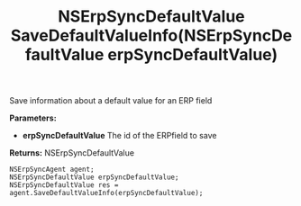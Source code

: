 ﻿---
uid: crmscript_ref_NSErpSyncAgent_SaveDefaultValueInfo
title: NSErpSyncDefaultValue SaveDefaultValueInfo(NSErpSyncDefaultValue erpSyncDefaultValue)
intellisense: NSErpSyncAgent.SaveDefaultValueInfo
keywords: NSErpSyncAgent, SaveDefaultValueInfo
so.topic: reference
---

Save information about a default value for an ERP field

**Parameters:**
 - **erpSyncDefaultValue** The id of the ERPfield to save

**Returns:** NSErpSyncDefaultValue

```crmscript
NSErpSyncAgent agent;
NSErpSyncDefaultValue erpSyncDefaultValue;
NSErpSyncDefaultValue res = agent.SaveDefaultValueInfo(erpSyncDefaultValue);
```

